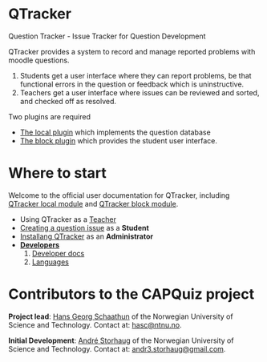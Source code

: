 # QTracker

Question Tracker - Issue Tracker for Question Development

QTracker provides a system to record and manage reported problems
with moodle questions.

1. Students get a user interface where they can report problems, be that
   functional errors in the question or feedback which is uninstructive.
2. Teachers get a user interface where issues can be reviewed and sorted,
   and checked off as resolved.

Two plugins are required

+ [The local plugin](https://moodle.org/plugins/local_qtracker) which
  implements the question database
+ [The block plugin](https://moodle.org/plugins/block_qtracker)
  which provides the student user interface.

# Where to start 

Welcome to the official user documentation for QTracker,
including [QTracker local module](https://moodle.org/plugins/local_qtracker)
and [QTracker block module](https://moodle.org/plugins/block_qtracker).

* Using QTracker as a [Teacher](Teacher)
* [Creating a question issue](Creating-a-issue)
  as a **Student**
* [Installang QTracker](Installation-instructions#installation-instructions)
  as an **Administrator**
* **[Developers](Developer)**
  1. [Developer docs](Developer)
  2. [Languages](Languages)

# Contributors to the CAPQuiz project

**Project lead**: [Hans Georg Schaathun](http://www.hg.schaathun.net) of the Norwegian University of Science and Technology. Contact at: <hasc@ntnu.no>.

**Initial Development**:
[André Storhaug](https://github.com/andstor) of the Norwegian University of Science and Technology. Contact at: <andr3.storhaug@gmail.com>.
